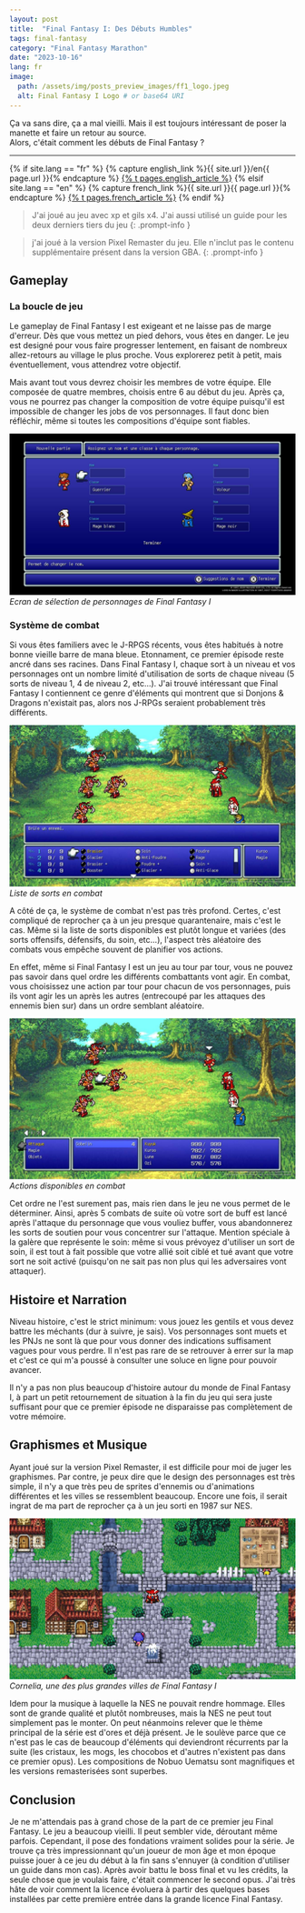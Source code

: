 ```yaml
---
layout: post
title:  "Final Fantasy I: Des Débuts Humbles"
tags: final-fantasy
category: "Final Fantasy Marathon"
date: "2023-10-16"
lang: fr
image:
  path: /assets/img/posts_preview_images/ff1_logo.jpeg
  alt: Final Fantasy I Logo # or base64 URI
---
```


Ça va sans dire, ça a mal vieilli. Mais il est toujours intéressant de poser la manette et faire un retour au source.  
Alors, c'était comment les débuts de Final Fantasy ?

----

{% if site.lang == "fr" %}
  {% capture english_link %}{{ site.url }}/en{{ page.url }}{% endcapture %}
  <a href="{{ english_link }}" >{% t pages.english_article %}</a>
{% elsif site.lang == "en" %}
  {% capture french_link  %}{{ site.url }}{{ page.url }}{% endcapture %}
 <a href="{{ french_link }}" >{% t pages.french_article %}</a>
{% endif %}

> J'ai joué au jeu avec xp et gils x4. J'ai aussi utilisé un guide pour les deux derniers tiers du jeu
{: .prompt-info }

> j'ai joué à la version Pixel Remaster du jeu. Elle n'inclut pas le contenu supplémentaire présent dans la version GBA.
{: .prompt-info }

## Gameplay

### La boucle de jeu

Le gameplay de Final Fantasy I est exigeant et ne laisse pas de marge d'erreur. Dès que vous mettez un pied dehors, vous êtes en danger. 
Le jeu est designé pour vous faire progresser lentement, en faisant de nombreux allez-retours au village le plus proche. Vous explorerez petit à petit, mais éventuellement, vous attendrez votre objectif.

Mais avant tout vous devrez choisir les membres de votre équipe. Elle composée de quatre membres, choisis entre 6 au début du jeu. Après ça, vous ne pourrez pas changer la composition de votre équipe puisqu'il est impossible de changer les jobs de vos personnages. Il faut donc bien réfléchir, même si toutes les compositions d'équipe sont fiables.

![Ecran de sélection de personnages de Final Fantasy I](/assets/img/articles/final_fantasy_1/job_choice.jpg)
_Ecran de sélection de personnages de Final Fantasy I_

### Système de combat

Si vous êtes familiers avec le J-RPGS récents, vous êtes habitués à notre bonne vieille barre de mana bleue. Etonnament, ce premier épisode reste ancré dans ses racines. Dans Final Fantasy I, chaque sort à un niveau et vos personnages ont un nombre limité d'utilisation de sorts de chaque niveau (5 sorts de niveau 1, 4 de niveau 2, etc...). J'ai trouvé intéressant que Final Fantasy I contiennent ce genre d'éléments qui montrent que si Donjons & Dragons n'existait pas, alors nos J-RPGs seraient probablement très différents.

![Liste de sorts](/assets/img/articles/final_fantasy_1/spells_list.jpg)
_Liste de sorts en combat_

A côté de ça, le système de combat n'est pas très profond. Certes, c'est compliqué de reprocher ça à un jeu presque quarantenaire, mais c'est le cas. 
Même si la liste de sorts disponibles est plutôt longue et variées (des sorts offensifs, défensifs, du soin, etc...), l'aspect très aléatoire des combats vous empêche souvent de planifier vos actions. 

En effet, même si Final Fantasy I est un jeu au tour par tour, vous ne pouvez pas savoir dans quel ordre les différents combattants vont agir. En combat, vous choisissez une action par tour pour chacun de vos personnages, puis ils vont agir les un après les autres (entrecoupé par les attaques des ennemis bien sur) dans un ordre semblant aléatoire. 

![Actions disponibles en combat](/assets/img/articles/final_fantasy_1/command_input.jpg)
_Actions disponibles en combat_

Cet ordre ne l'est surement pas, mais rien dans le jeu ne vous permet de le déterminer. Ainsi, après 5 combats de suite où votre sort de buff est lancé après l'attaque du personnage que vous vouliez buffer, vous abandonnerez les sorts de soutien pour vous concentrer sur l'attaque. 
Mention spéciale à la galère que représente le soin: même si vous prévoyez d'utiliser un sort de soin, il est tout à fait possible que votre allié soit ciblé et tué avant que votre sort ne soit activé (puisqu'on ne sait pas non plus qui les adversaires vont attaquer).

## Histoire et Narration

Niveau histoire, c'est le strict minimum: vous jouez les gentils et vous devez battre les méchants (dur à suivre, je sais).
Vos personnages sont muets et les PNJs ne sont là que pour vous donner des indications suffisament vagues pour vous perdre. Il n'est pas rare de se retrouver à errer sur la map et c'est ce qui m'a poussé à consulter une soluce en ligne pour pouvoir avancer.

Il n'y a pas non plus beaucoup d'histoire autour du monde de Final Fantasy I, à part un petit retournement de situation à la fin du jeu qui sera juste suffisant pour que ce premier épisode ne disparaisse pas complètement de votre mémoire.

## Graphismes et Musique

Ayant joué sur la version Pixel Remaster, il est difficile pour moi de juger les graphismes. Par contre, je peux dire que le design des personnages est très simple, il n'y a que très peu de sprites d'ennemis ou d'animations différentes et les villes se ressemblent beaucoup. Encore une fois, il serait ingrat de ma part de reprocher ça à un jeu sorti en 1987 sur NES.

![Petite ville de FF1](/assets/img/articles/final_fantasy_1/town.jpg)
_Cornelia, une des plus grandes villes de Final Fantasy I_

Idem pour la musique à laquelle la NES ne pouvait rendre hommage. Elles sont de grande qualité et plutôt nombreuses, mais la NES ne peut tout simplement pas le monter. On peut néanmoins relever que le thème principal de la série est d'ores et déjà présent. Je le soulève parce que ce n'est pas le cas de beaucoup d'éléments qui deviendront récurrents par la suite (les cristaux, les mogs, les chocobos et d'autres n'existent pas dans ce premier opus).
Les compositions de Nobuo Uematsu sont magnifiques et les versions remasterisées sont superbes.

## Conclusion

Je ne m'attendais pas à grand chose de la part de ce premier jeu Final Fantasy. Le jeu a beaucoup vieilli. Il peut sembler vide, déroutant même parfois. Cependant, il pose des fondations vraiment solides pour la série. Je trouve ça très impressionnant qu'un joueur de mon âge et mon époque puisse jouer à ce jeu du début à la fin sans s'ennuyer (à condition d'utiliser un guide dans mon cas).
Après avoir battu le boss final et vu les crédits, la seule chose que je voulais faire, c'était commencer le second opus. J'ai très hâte de voir comment la licence évoluera à partir des quelques bases installées par cette première entrée dans la grande licence Final Fantasy.